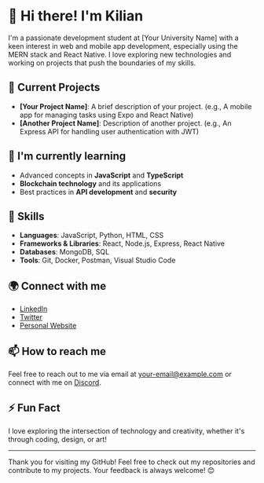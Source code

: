# 👋 Hi there! I'm Kilian

I'm a passionate development student at [Your University Name] with a keen interest in web and mobile app development, especially using the MERN stack and React Native. I love exploring new technologies and working on projects that push the boundaries of my skills.

## 🔭 Current Projects
- **[Your Project Name]**: A brief description of your project. (e.g., A mobile app for managing tasks using Expo and React Native)
- **[Another Project Name]**: Description of another project. (e.g., An Express API for handling user authentication with JWT)

## 🌱 I'm currently learning
- Advanced concepts in **JavaScript** and **TypeScript**
- **Blockchain technology** and its applications
- Best practices in **API development** and **security**

## 💼 Skills
- **Languages**: JavaScript, Python, HTML, CSS
- **Frameworks & Libraries**: React, Node.js, Express, React Native
- **Databases**: MongoDB, SQL
- **Tools**: Git, Docker, Postman, Visual Studio Code

## 🌍 Connect with me
- [LinkedIn](your-linkedin-profile-link)
- [Twitter](your-twitter-profile-link)
- [Personal Website](your-website-link)

## 📫 How to reach me
Feel free to reach out to me via email at [your-email@example.com](mailto:your-email@example.com) or connect with me on [Discord](your-discord-link).

## ⚡ Fun Fact
I love exploring the intersection of technology and creativity, whether it's through coding, design, or art!

---

Thank you for visiting my GitHub! Feel free to check out my repositories and contribute to my projects. Your feedback is always welcome! 😊
